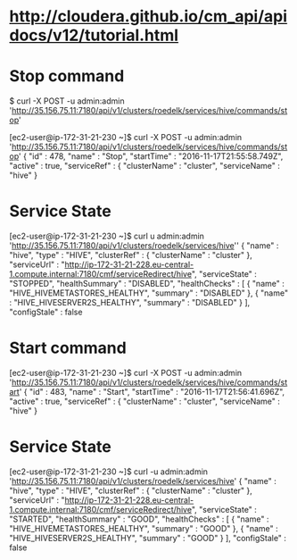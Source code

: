 
# http://cloudera.github.io/cm_api/apidocs/v12/tutorial.html
 
# Stop command
$ curl -X POST -u admin:admin 'http://35.156.75.11:7180/api/v1/clusters/roedelk/services/hive/commands/stop'

[ec2-user@ip-172-31-21-230 ~]$ curl -X POST -u admin:admin 'http://35.156.75.11:7180/api/v1/clusters/roedelk/services/hive/commands/stop'
{
  "id" : 478,
  "name" : "Stop",
  "startTime" : "2016-11-17T21:55:58.749Z",
  "active" : true,
  "serviceRef" : {
    "clusterName" : "cluster",
    "serviceName" : "hive"
  }
  
# Service State 
[ec2-user@ip-172-31-21-230 ~]$ curl u admin:admin 'http://35.156.75.11:7180/api/v1/clusters/roedelk/services/hive''
{
  "name" : "hive",
  "type" : "HIVE",
  "clusterRef" : {
    "clusterName" : "cluster"
  },
  "serviceUrl" : "http://ip-172-31-21-228.eu-central-1.compute.internal:7180/cmf/serviceRedirect/hive",
  "serviceState" : "STOPPED",
  "healthSummary" : "DISABLED",
  "healthChecks" : [ {
    "name" : "HIVE_HIVEMETASTORES_HEALTHY",
    "summary" : "DISABLED"
  }, {
    "name" : "HIVE_HIVESERVER2S_HEALTHY",
    "summary" : "DISABLED"
  } ],
  "configStale" : false

# Start command 
[ec2-user@ip-172-31-21-230 ~]$ curl -X POST -u admin:admin 'http://35.156.75.11:7180/api/v1/clusters/roedelk/services/hive/commands/start'
{
  "id" : 483,
  "name" : "Start",
  "startTime" : "2016-11-17T21:56:41.696Z",
  "active" : true,
  "serviceRef" : {
    "clusterName" : "cluster",
    "serviceName" : "hive"
  }

# Service State 
[ec2-user@ip-172-31-21-230 ~]$ curl -u admin:admin 'http://35.156.75.11:7180/api/v1/clusters/roedelk/services/hive'
{
  "name" : "hive",
  "type" : "HIVE",
  "clusterRef" : {
    "clusterName" : "cluster"
  },
  "serviceUrl" : "http://ip-172-31-21-228.eu-central-1.compute.internal:7180/cmf/serviceRedirect/hive",
  "serviceState" : "STARTED",
  "healthSummary" : "GOOD",
  "healthChecks" : [ {
    "name" : "HIVE_HIVEMETASTORES_HEALTHY",
    "summary" : "GOOD"
  }, {
    "name" : "HIVE_HIVESERVER2S_HEALTHY",
    "summary" : "GOOD"
  } ],
  "configStale" : false
